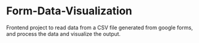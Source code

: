 # Form-Data-Visualization
Frontend project to read data from a CSV file generated from google forms, and process the data and visualize the output.
